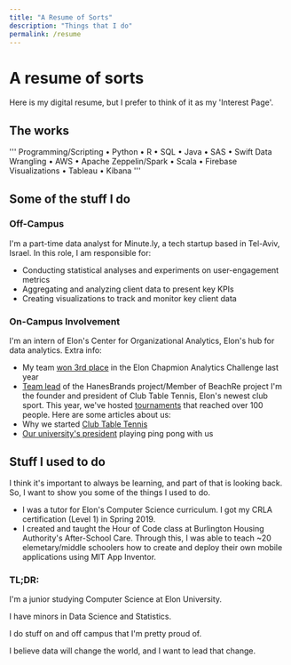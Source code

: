 ```yaml
---
title: "A Resume of Sorts"
description: "Things that I do"
permalink: /resume
---
```


# A resume of sorts
Here is my digital resume, but I prefer to think of it as my 'Interest Page'.
## The works

'''
Programming/Scripting
• Python
• R
• SQL
• Java
• SAS
• Swift
Data Wrangling
• AWS
• Apache Zeppelin/Spark
• Scala
• Firebase
Visualizations
• Tableau
• Kibana
'''

## Some of the stuff I do
### Off-Campus
I'm a part-time data analyst for Minute.ly, a tech startup based in Tel-Aviv, Israel. 
In this role, I am responsible for:
- Conducting statistical analyses and experiments on user-engagement metrics
- Aggregating and analyzing client data to present key KPIs
- Creating visualizations to track and monitor key client data
### On-Campus Involvement
I'm an intern of Elon's Center for Organizational Analytics, Elon's hub for data analytics. 
Extra info:
- My team [won 3rd place](https://www.elon.edu/u/news/2018/11/14/teams-leverage-analytics-to-address-sales-opportunities-for-hanesbrands/) in the Elon Chapmion Analytics Challenge last year
- [Team lead](https://www.elon.edu/u/academics/business/organizational-analytics-center/interns/) of the HanesBrands project/Member of BeachRe project
I'm the founder and president of Club Table Tennis, Elon's newest club sport. This year, we've hosted [tournaments](https://www.elon.edu/u/news/2019/04/14/club-table-tennis-to-host-tournament-in-moseley-center-april-19) that reached over 100 people.
Here are some articles about us: 
- Why we started [Club Table Tennis](https://www.elonnewsnetwork.com/article/2019/04/club-table-tennis)
- [Our university's president](https://www.elon.edu/u/news/2019/11/18/table-tennis-more-than-just-a-game-for-president-book) playing ping pong with us
## Stuff I used to do
I think it's important to always be learning, and part of that is looking back. So, I want to show you some of the things I used to do.
- I was a tutor for Elon's Computer Science  curriculum. I got my CRLA certification (Level 1) in Spring 2019.
- I created and taught the Hour of Code class at Burlington Housing Authority's After-School Care. Through this, I was able to teach ~20 elemetary/middle schoolers how to create and deploy their own mobile applications using MIT App Inventor.
### TL;DR:
I'm a junior studying Computer Science at Elon University.

I have minors in Data Science and Statistics.

I do stuff on and off campus that I'm pretty proud of.

I believe data will change the world, and I want to lead that change.
